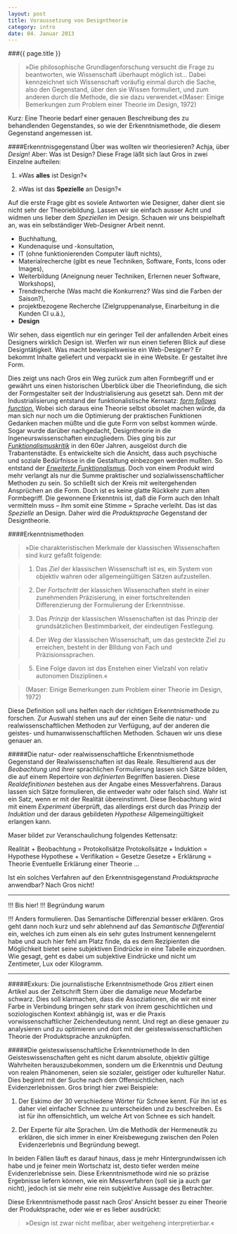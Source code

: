 ```yaml
---
layout: post
title: Voraussetzung von Designtheorie
category: intro
date: 04. Januar 2013
---
```


###{{ page.title }}
> »Die philosophische Grundlagenforschung versucht die Frage zu beantworten, wie Wissenschaft überhaupt möglich ist… Dabei kennzeichnet sich Wissenschaft voräufig einmal durch die Sache, also den Gegenstand, über den sie Wissen formuliert,  und zum anderen durch die Methode, die sie dazu verwendet.«(Maser: Einige Bemerkungen zum Problem einer Theorie im Design, 1972)

Kurz: Eine Theorie bedarf einer genauen Beschreibung des zu behandlenden Gegenstandes, so wie der Erkenntnismethode, die diesem Gegenstand angemessen ist.

####Erkenntnisgegenstand
Über was wollten wir theoriesieren? Achja, über _Design_! Aber: Was ist Design? Diese Frage läßt sich laut Gros in zwei Einzelne aufteilen: 

1.  »Was __alles__ ist Design?«

2.  »Was ist das __Spezielle__ an Design?«

Auf die erste Frage gibt es soviele Antworten wie Designer, daher dient sie nicht sehr der Theoriebildung. Lassen wir sie einfach ausser Acht und widmen uns lieber dem _Speziellen_ im Design. Schauen wir uns beispielhaft an, was ein selbständiger Web-Designer Arbeit nennt. 

+   Buchhaltung,
+   Kundenaquise und -konsultation,
+   IT (ohne funktionierenden Computer läuft nichts),
+   Materialrecherche (gibt es neue Techniken, Software, Fonts, Icons oder Images),
+   Weiterbildung (Aneignung neuer Techniken, Erlernen neuer Software, Workshops),
+   Trendrecherche (Was macht die Konkurrenz? Was sind die Farben der Saison?),
+   projektbezogene Recherche (Zielgruppenanalyse, Einarbeitung in die Kunden CI u.ä.),
+   __Design__

Wir sehen, dass eigentlich nur ein geringer Teil der anfallenden Arbeit eines Designers wirklich Design ist. Werfen wir nun einen tieferen Blick auf diese Designtätigkeit. Was macht bewispielsweise ein Web-Designer? Er bekommt Inhalte geliefert und verpackt sie in eine Website. Er gestaltet ihre Form. 

Dies zeigt uns nach Gros ein Weg zurück zum alten Formbegriff und er gewährt uns einen historischen Überblick über die Theoriefindung, die sich der Formgestalter seit der Industrialisierung aus gesetzt sah. Denn mit der Industrialisierung entstand der funktionalistische Kernsatz: _[form follows function.](http://de.wikipedia.org/wiki/Form_follows_function)_ Wobei sich daraus eine Theorie selbst obsolet machen würde, da man sich nur noch um die Optimierung der praktischen Funktionen Gedanken machen müßte und die gute Form von selbst kommen würde. Sogar wurde darüber nachgedacht, Designtheorie in die Ingeneurswissenschaften einzugliedern. Dies ging bis zur _[Funktionalismuskritik](http://m.schuelerlexikon.de/mobile_kunst/Funktionalismuskritik.htm)_ in den 60er Jahren, ausgelöst durch die Trabantenstädte. Es entwickelte sich die Ansicht, dass auch psychische und soziale Bedürfnisse in die Gestaltung einbezogen werden mußten. So entstand der _[Erweiterte Funktionalismus]()_. Doch von einem Produkt wird mehr verlangt als nur die Summe praktischer und sozialwissenschaftlicher Methoden zu sein. So schließt sich der Kreis mit weitergehenden Ansprüchen an die Form. Doch ist es keine glatte Rückkehr zum alten Formbegriff. Die gewonnene Erkenntnis ist, daß die Form auch den Inhalt vermitteln muss – ihm somit eine Stimme = Sprache verleiht. Das ist das _Spezielle_ an Design. Daher wird die _Produktsprache_ Gegenstand der Designtheorie.

####Erkenntnismethoden

> »Die charakteristischen Merkmale der klassischen Wissenschaften sind kurz gefaßt folgende:

> 1.  Das _Ziel_ der klassischen Wissenschaft ist es, ein System von objektiv wahren oder allgemeingültigen Sätzen aufzustellen.

> 2.  Der _Fortschritt_ der klassichen Wissenschaften steht in einer zunehmenden Präzisierung, in einer fortschreitenden Differenzierung der Formulierung der Erkenntnisse.

> 3.  Das _Prinzip_ der klassischen Wissenschaften ist das Prinzip der grundsätzlichen Bestimmbarkeit, der eindeutigen Festlegung.

> 4.  Der _Weg_ der klassischen Wissenschaft, um das gesteckte Ziel zu erreichen, besteht in der BIldung von Fach und Präzisionssprachen.

> 5.  Eine Folge davon ist das Enstehen einer Vielzahl von relativ autonomen Disziplinen.« 

>   (Maser: Einige Bemerkungen zum Problem einer Theorie im Design, 1972)

Diese Definition soll uns helfen nach der richtigen Erkenntnismethode zu forschen. Zur Auswahl stehen uns auf der einen Seite die natur- und realwissenschaftlichen Methoden zur Verfügung, auf der anderen die geistes- und humanwissenschaftlichen Methoden. Schauen wir uns diese genauer an.

#####Die natur- oder realwissenschaftliche Erkenntnismethode
Gegenstand der Realwissenschaften ist das Reale. Resultierend aus der _Beobachtung_ und ihrer sprachlichen Formulierung lassen sich Sätze bilden, die auf einem Repertoire von _definierten_ Begriffen basieren. Diese _Realdefinitionen_ bestehen aus der Angabe eines Messverfahrens. Daraus lassen sich Sätze formulieren, die entweder wahr oder falsch sind. Wahr ist ein Satz, wenn er mit der Realität übereinstimmt. Diese Beobachtung wird mit einem _Experiment_ überprüft, das allerdings erst durch das Prinzip der _Induktion_ und der daraus gebildeten _Hypothese_ Allgemeingültigkeit erlangen kann. 

Maser bildet zur Veranschaulichung folgendes Kettensatz:

  Realität    + Beobachtung   = Protokollsätze
  Protokollsätze  + Induktion     = Hypothese
  Hypothese     + Verifikation  = Gesetze
  Gesetze     +   Erklärung     = Theorie
  Eventuelle Erklärung einer Theorie …

Ist ein solches Verfahren auf den Erkenntnisgegenstand _Produktsprache_ anwendbar? Nach Gros nicht!

---

!!! Bis hier!
!!! Begründung warum 

!!! Anders formulieren. Das Semantische Differenzial besser erklären.
Gros geht dann noch kurz und sehr ablehnend auf das _Semantische Differential_ ein, welches ich zum einen als ein sehr gutes Instrument kennengelernt habe und auch hier fehl am Platz finde, da es dem Rezipienten die Möglichkeit bietet seine subjektiven Eindrücke in eine Tabelle einzuordnen. Wie gesagt, geht es dabei um subjektive Eindrücke und nicht um Zentimeter, Lux oder Kilogramm.


---
#####Exkurs: Die journalistische Erkenntnismethode
Gros zitiert einen Artikel aus der Zeitschrift Stern über die damalige _neue_ Modefarbe schwarz. Dies soll klarmachen, dass die Assoziationen, die wir mit einer Farbe in Verbindung bringen sehr stark von ihrem geschichtlichen und soziologischen Kontext abhängig ist, was er die Praxis vorwissenschaftlicher Zeichendeutung nennt. Und regt an diese genauer zu analysieren und zu optimieren und dort mit der geisteswissenschaftlichen Theorie der Produktsprache anzuknüpfen.

#####Die geisteswissenschaftliche Erkenntnismethode
In den Geisteswissenschaften geht es nicht darum absolute, objektiv gültige Wahrheiten herauszubekommen, sondern um die Erkenntnis und Deutung von realen Phänomenen, seien sie sozialer, geistiger oder kultureller Natur. Dies beginnt mit der Suche nach dem Offensichtlichen, nach Evidenzerlebnissen. Gros bringt hier zwei Beispiele:

1.  Der Eskimo der 30 verschiedene Wörter für Schnee kennt. Für ihn ist es daher viel einfacher Schnee zu unterscheiden und zu beschreiben. Es ist für ihn offensichtlich, um welche Art von Schnee es sich handelt.

2.  Der Experte für alte Sprachen. Um die Methodik der Hermeneutik zu erklären, die sich immer in einer Kreisbewegung zwischen den Polen Evidenzerlebnis und Begründung bewegt.

In beiden Fällen läuft es darauf hinaus, dass je mehr Hintergrundwissen ich habe und je feiner mein Wortschatz ist, desto tiefer werden meine Evidenzerlebnisse sein. Diese Erkenntnismethode wird nie so präzise Ergebnisse liefern können, wie ein Messverfahren (soll sie ja auch gar nicht), jedoch ist sie mehr eine rein subjektive Aussage des Betrachter.

Diese Erkenntnismethode passt nach Gros‘ Ansicht besser zu einer Theorie der Produktsprache, oder wie er es lieber ausdrückt:
> »Design ist zwar nicht meßbar, aber weitgeheng interpretierbar.«
